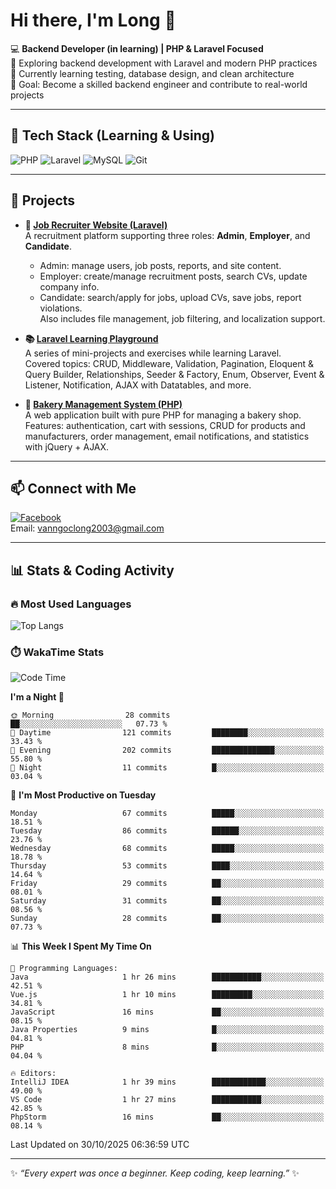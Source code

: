 # Hi there, I'm Long 👋

💻 **Backend Developer (in learning) | PHP & Laravel Focused**  
🚀 Exploring backend development with Laravel and modern PHP practices  
🌱 Currently learning testing, database design, and clean architecture  
🎯 Goal: Become a skilled backend engineer and contribute to real-world projects  

---

## 🔧 Tech Stack (Learning & Using)
![PHP](https://img.shields.io/badge/PHP-777BB4?style=for-the-badge&logo=php&logoColor=white)
![Laravel](https://img.shields.io/badge/Laravel-FF2D20?style=for-the-badge&logo=laravel&logoColor=white)
![MySQL](https://img.shields.io/badge/MySQL-005C84?style=for-the-badge&logo=mysql&logoColor=white)
![Git](https://img.shields.io/badge/Git-F05032?style=for-the-badge&logo=git&logoColor=white)

---

## 🚀 Projects

- **💼 [Job Recruiter Website (Laravel)](https://github.com/ngoclong712/web_moi_gioi_viec_lam)**  
  A recruitment platform supporting three roles: **Admin**, **Employer**, and **Candidate**.  
  - Admin: manage users, job posts, reports, and site content.  
  - Employer: create/manage recruitment posts, search CVs, update company info.  
  - Candidate: search/apply for jobs, upload CVs, save jobs, report violations.  
  Also includes file management, job filtering, and localization support.

- **📚 [Laravel Learning Playground](https://github.com/ngoclong712/web_laravel)**  
  A series of mini-projects and exercises while learning Laravel.  
  Covered topics: CRUD, Middleware, Validation, Pagination, Eloquent & Query Builder, Relationships, Seeder & Factory, Enum, Observer, Event & Listener, Notification, AJAX with Datatables, and more.  

- **🍞 [Bakery Management System (PHP)](https://github.com/ngoclong712/Bakery_Management_System)**  
  A web application built with pure PHP for managing a bakery shop.  
  Features: authentication, cart with sessions, CRUD for products and manufacturers, order management, email notifications, and statistics with jQuery + AJAX.    

---

## 📫 Connect with Me
[![Facebook](https://img.shields.io/badge/Facebook-1877F2?style=for-the-badge&logo=facebook&logoColor=white)](https://facebook.com/vanngoclong712)    
Email: vanngoclong2003@gmail.com

---

## 📊 Stats & Coding Activity

### 🔥 Most Used Languages
![Top Langs](https://github-readme-stats.vercel.app/api/top-langs/?username=ngoclong712&layout=compact&theme=radical)

### ⏱️ WakaTime Stats
<!--START_SECTION:waka-->
![Code Time](http://img.shields.io/badge/Code%20Time-87%20hrs%2057%20mins-blue)

**I'm a Night 🦉** 

```text
🌞 Morning                28 commits          ██░░░░░░░░░░░░░░░░░░░░░░░   07.73 % 
🌆 Daytime                121 commits         ████████░░░░░░░░░░░░░░░░░   33.43 % 
🌃 Evening                202 commits         ██████████████░░░░░░░░░░░   55.80 % 
🌙 Night                  11 commits          █░░░░░░░░░░░░░░░░░░░░░░░░   03.04 % 
```
📅 **I'm Most Productive on Tuesday** 

```text
Monday                   67 commits          █████░░░░░░░░░░░░░░░░░░░░   18.51 % 
Tuesday                  86 commits          ██████░░░░░░░░░░░░░░░░░░░   23.76 % 
Wednesday                68 commits          █████░░░░░░░░░░░░░░░░░░░░   18.78 % 
Thursday                 53 commits          ████░░░░░░░░░░░░░░░░░░░░░   14.64 % 
Friday                   29 commits          ██░░░░░░░░░░░░░░░░░░░░░░░   08.01 % 
Saturday                 31 commits          ██░░░░░░░░░░░░░░░░░░░░░░░   08.56 % 
Sunday                   28 commits          ██░░░░░░░░░░░░░░░░░░░░░░░   07.73 % 
```


📊 **This Week I Spent My Time On** 

```text
💬 Programming Languages: 
Java                     1 hr 26 mins        ███████████░░░░░░░░░░░░░░   42.51 % 
Vue.js                   1 hr 10 mins        █████████░░░░░░░░░░░░░░░░   34.81 % 
JavaScript               16 mins             ██░░░░░░░░░░░░░░░░░░░░░░░   08.15 % 
Java Properties          9 mins              █░░░░░░░░░░░░░░░░░░░░░░░░   04.81 % 
PHP                      8 mins              █░░░░░░░░░░░░░░░░░░░░░░░░   04.04 % 

🔥 Editors: 
IntelliJ IDEA            1 hr 39 mins        ████████████░░░░░░░░░░░░░   49.00 % 
VS Code                  1 hr 27 mins        ███████████░░░░░░░░░░░░░░   42.85 % 
PhpStorm                 16 mins             ██░░░░░░░░░░░░░░░░░░░░░░░   08.14 % 
```


 Last Updated on 30/10/2025 06:36:59 UTC
<!--END_SECTION:waka-->


---

✨ *“Every expert was once a beginner. Keep coding, keep learning.”* ✨
<!--
**ngoclong712/ngoclong712** is a ✨ _special_ ✨ repository because its `README.md` (this file) appears on your GitHub profile.

Here are some ideas to get you started:

![Long's GitHub stats](https://github-readme-stats.vercel.app/api?username=ngoclong712&show_icons=true&theme=radical)  
- 🔭 I’m currently working on ...
- 🌱 I’m currently learning ...
- 👯 I’m looking to collaborate on ...
- 🤔 I’m looking for help with ...
- 💬 Ask me about ...
- 📫 How to reach me: ...
- 😄 Pronouns: ...
- ⚡ Fun fact: ...
-->
